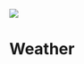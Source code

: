![](https://media.wired.co.uk/photos/606dba1c9a15f73a597a2aa1/4:3/w_2044,h_1533,c_limit/weather.jpg)

# Weather



